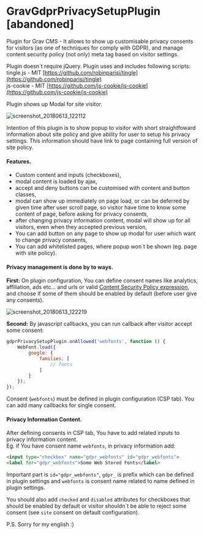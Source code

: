 # GravGdprPrivacySetupPlugin [abandoned]
Plugin for Grav CMS - It allows to show up customisable privacy consents for visitors (as one of techniques for comply with GDPR), and manage content security policy (not only) meta tag based on visitor settings.

Plugin doesn`t require jQuery. Plugin uses and includes following scripts:  
tingle.js - MIT [https://github.com/robinparisi/tingle](https://github.com/robinparisi/tingle)  
js-cookie - MIT [https://github.com/js-cookie/js-cookie](https://github.com/js-cookie/js-cookie)

Plugin shows up Modal for site visitor.

![screenshot_20180613_122112](https://user-images.githubusercontent.com/10743264/41347647-94d206f2-6f0a-11e8-934c-7feb934a3761.png)

Intention of this plugin is to show popup to visitor with short straightfoward information about site policy and give ability for user to setup his privacy settings. This information should have link to page containing full version of site policy.

#### Features.

* Custom content and inputs (checkboxes),
* modal content is loaded by ajax,
* accept and deny buttons can be customised with content and button classes,
* modal can show up immediately on page load, or can be deferred by given time after user scroll page, so visitor have time to know some content of page, before asking for privacy consents,
* after changing privacy information content, modal will show up for all visitors, even when they accepted previous version,
* You can add button on any page to show up modal for user which want to change privacy consents,
* You can add whitelisted pages, where popup won`t be shown (eg. page with site policy).

#### Privacy management is done by to ways.

**First:** On plugin configuration, You can define consent names like analytics, affiliation, ads etc... and urls or valid [Content Security Policy expression](https://developer.mozilla.org/en-US/docs/Web/HTTP/CSP), and choose if some of them should be enabled by default (before user give any consents).

![screenshot_20180613_122219](https://user-images.githubusercontent.com/10743264/41347648-94f54324-6f0a-11e8-80e1-4483f67e1ca4.png)

**Second:** By javascript callbacks, you can run callback after visitor accept some consent:
```js
gdprPrivacySetupPlugin.onAllowed('webfonts', function () {
    WebFont.load({
        google: {
            families: [
                // fonts
            ]
        }
    });
});
```
Consent (`webfonts`) must be defined in plugin configuration (CSP tab). You can add many callbacks for single consent.

#### Privacy Information Content.

After defining consents in CSP tab, You have to add related inputs to privacy information content.  
Eg. if You have consent name `webfonts`, in privacy information add:
```html
<input type="checkbox" name="gdpr_webfonts" id="gdpr_webfonts">
<label for="gdpr_webfonts">Some Web Stored Fonts</label>
```

Important part is `id="gdpr_webfonts"`, `gdpr_` is prefix which can be defined in plugin settings and `webfonts` is consent name related to name defined in plugin settings.

You should also add `checked` and `disabled` attributes for checkboxes that should be enabled by default or visitor shouldn\`t be able to reject some consent (see `site` consent on default configuration). 

P.S. Sorry for my english :)
